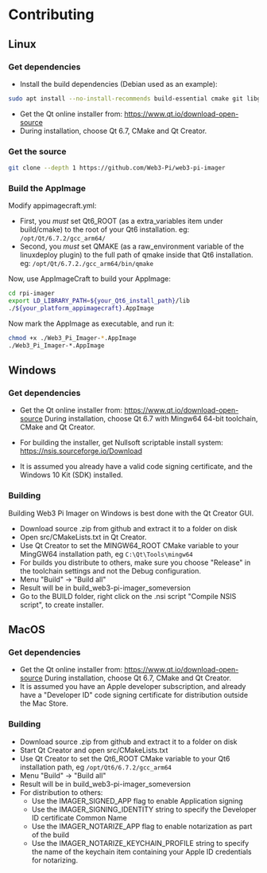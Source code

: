 # Contributing

## Linux

### Get dependencies

- Install the build dependencies (Debian used as an example):

```sh
sudo apt install --no-install-recommends build-essential cmake git libgnutls28-dev
```

- Get the Qt online installer from: https://www.qt.io/download-open-source
- During installation, choose Qt 6.7, CMake and Qt Creator.

### Get the source

```sh
git clone --depth 1 https://github.com/Web3-Pi/web3-pi-imager
```

### Build the AppImage

Modify appimagecraft.yml:

- First, you _must_ set Qt6_ROOT (as a extra_variables item under build/cmake) to the root of your Qt6 installation. eg: `/opt/Qt/6.7.2/gcc_arm64/`
- Second, you _must_ set QMAKE (as a raw_environment variable of the linuxdeploy plugin) to the full path of qmake inside that Qt6 installation. eg: `/opt/Qt/6.7.2./gcc_arm64/bin/qmake`

Now, use AppImageCraft to build your AppImage:

```sh
cd rpi-imager
export LD_LIBRARY_PATH=${your_Qt6_install_path}/lib
./${your_platform_appimagecraft}.AppImage
```

Now mark the AppImage as executable, and run it:

```sh
chmod +x ./Web3_Pi_Imager-*.AppImage
./Web3_Pi_Imager-*.AppImage
```

## Windows

### Get dependencies

- Get the Qt online installer from: https://www.qt.io/download-open-source
  During installation, choose Qt 6.7 with Mingw64 64-bit toolchain, CMake and Qt Creator.

- For building the installer, get Nullsoft scriptable install system: https://nsis.sourceforge.io/Download

- It is assumed you already have a valid code signing certificate, and the Windows 10 Kit (SDK) installed.

### Building

Building Web3 Pi Imager on Windows is best done with the Qt Creator GUI.

- Download source .zip from github and extract it to a folder on disk
- Open src/CMakeLists.txt in Qt Creator.
- Use Qt Creator to set the MINGW64_ROOT CMake variable to your MingGW64 installation path, eg `C:\Qt\Tools\mingw64`
- For builds you distribute to others, make sure you choose "Release" in the toolchain settings and not the Debug configuration.
- Menu "Build" -> "Build all"
- Result will be in build_web3-pi-imager_someversion
- Go to the BUILD folder, right click on the .nsi script "Compile NSIS script", to create installer.

## MacOS

### Get dependencies

- Get the Qt online installer from: https://www.qt.io/download-open-source
  During installation, choose Qt 6.7, CMake and Qt Creator.
- It is assumed you have an Apple developer subscription, and already have a "Developer ID" code signing certificate for distribution outside the Mac Store.

### Building

- Download source .zip from github and extract it to a folder on disk
- Start Qt Creator and open src/CMakeLists.txt
- Use Qt Creator to set the Qt6_ROOT CMake variable to your Qt6 installation path, eg `/opt/Qt6/6.7.2/gcc_arm64`
- Menu "Build" -> "Build all"
- Result will be in build_web3-pi-imager_someversion
- For distribution to others:
    - Use the IMAGER_SIGNED_APP flag to enable Application signing
    - Use the IMAGER_SIGNING_IDENTITY string to specify the Developer ID certificate Common Name
    - Use the IMAGER_NOTARIZE_APP flag to enable notarization as part of the build
    - Use the IMAGER_NOTARIZE_KEYCHAIN_PROFILE string to specify the name of the keychain item containing your Apple ID credentials for notarizing.
